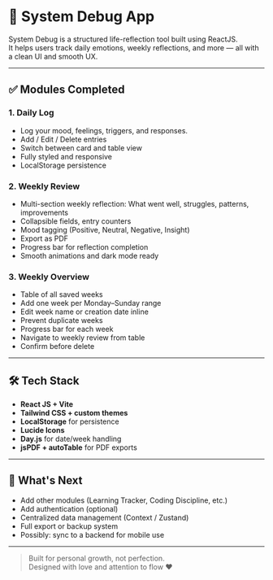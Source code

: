 # 🧠 System Debug App

System Debug is a structured life-reflection tool built using ReactJS.  
It helps users track daily emotions, weekly reflections, and more — all with a clean UI and smooth UX.

---

## ✅ Modules Completed

### 1. **Daily Log**  
- Log your mood, feelings, triggers, and responses.  
- Add / Edit / Delete entries  
- Switch between card and table view  
- Fully styled and responsive  
- LocalStorage persistence

### 2. **Weekly Review**
- Multi-section weekly reflection: What went well, struggles, patterns, improvements
- Collapsible fields, entry counters
- Mood tagging (Positive, Neutral, Negative, Insight)
- Export as PDF
- Progress bar for reflection completion
- Smooth animations and dark mode ready

### 3. **Weekly Overview**
- Table of all saved weeks
- Add one week per Monday–Sunday range
- Edit week name or creation date inline
- Prevent duplicate weeks
- Progress bar for each week
- Navigate to weekly review from table
- Confirm before delete

---

## 🛠 Tech Stack

- **React JS + Vite**
- **Tailwind CSS + custom themes**
- **LocalStorage** for persistence
- **Lucide Icons**
- **Day.js** for date/week handling
- **jsPDF + autoTable** for PDF exports

---

## 🚧 What's Next

- Add other modules (Learning Tracker, Coding Discipline, etc.)
- Add authentication (optional)
- Centralized data management (Context / Zustand)
- Full export or backup system
- Possibly: sync to a backend for mobile use

---

> Built for personal growth, not perfection.  
> Designed with love and attention to flow ❤️